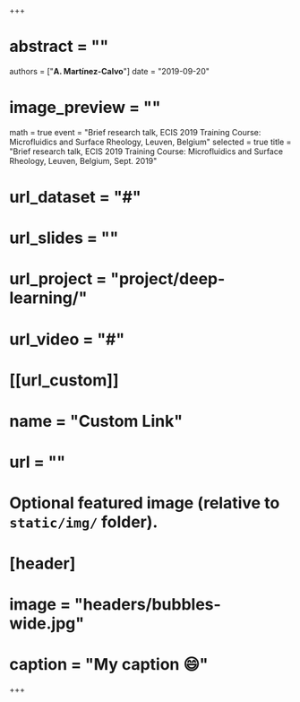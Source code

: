 +++
# abstract = ""
authors = ["**A. Martínez-Calvo**"]
date = "2019-09-20"
# image_preview = ""
math = true
event = "Brief research talk, ECIS 2019 Training Course: Microfluidics and Surface Rheology, Leuven, Belgium"
selected = true
title = "Brief research talk, ECIS 2019 Training Course: Microfluidics and Surface Rheology, Leuven, Belgium, Sept. 2019"
# url_dataset = "#"
# url_slides = ""
# url_project = "project/deep-learning/"
# url_video = "#"

# [[url_custom]]
 # name = "Custom Link"
 # url = ""

# Optional featured image (relative to `static/img/` folder).
# [header]
# image = "headers/bubbles-wide.jpg"
# caption = "My caption :smile:"

+++
